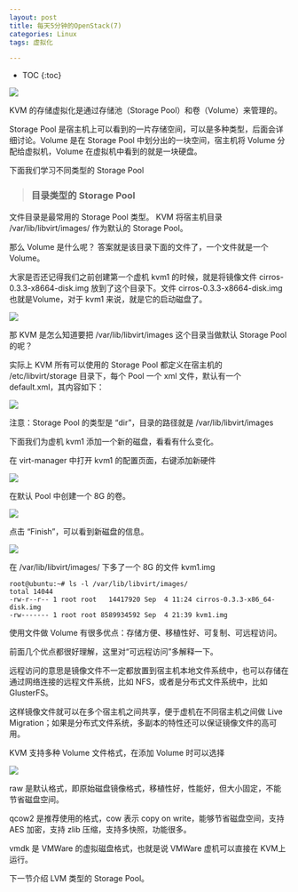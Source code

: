 ```yaml
---
layout: post
title: 每天5分钟的OpenStack(7)
categories: Linux
tags: 虚拟化

---
```


* TOC
{:toc}

![](http://shurriklab.qiniudn.com/awuzc1dmhc5fjptpako8jh0n3i.png)

KVM 的存储虚拟化是通过存储池（Storage Pool）和卷（Volume）来管理的。

Storage Pool 是宿主机上可以看到的一片存储空间，可以是多种类型，后面会详细讨论。Volume 是在 Storage Pool 中划分出的一块空间，宿主机将 Volume 分配给虚拟机，Volume 在虚拟机中看到的就是一块硬盘。

下面我们学习不同类型的 Storage Pool

>### 目录类型的 Storage Pool

文件目录是最常用的 Storage Pool 类型。
KVM 将宿主机目录 /var/lib/libvirt/images/ 作为默认的 Storage Pool。

那么 Volume 是什么呢？
答案就是该目录下面的文件了，一个文件就是一个 Volume。

大家是否还记得我们之前创建第一个虚机 kvm1 的时候，就是将镜像文件 cirros-0.3.3-x8664-disk.img 放到了这个目录下。文件 cirros-0.3.3-x8664-disk.img 也就是Volume，对于 kvm1 来说，就是它的启动磁盘了。

![](http://shurriklab.qiniudn.com/3z0fkkdw8r7wrk6y29m2pyv7bk.png)

那 KVM 是怎么知道要把 /var/lib/libvirt/images 这个目录当做默认 Storage Pool 的呢？

实际上 KVM 所有可以使用的 Storage Pool 都定义在宿主机的 /etc/libvirt/storage 目录下，每个 Pool 一个 xml 文件，默认有一个 default.xml，其内容如下：

![](http://shurriklab.qiniudn.com/ak3r2ndeb3ej05p6hr734rc0ud.png)

注意：Storage Pool 的类型是 “dir”，目录的路径就是 /var/lib/libvirt/images

下面我们为虚机 kvm1 添加一个新的磁盘，看看有什么变化。

在 virt-manager 中打开 kvm1 的配置页面，右键添加新硬件

![](http://shurriklab.qiniudn.com/epvlbqoq94ibei0zq3vgafwf2b.png)

在默认 Pool 中创建一个 8G 的卷。

![](http://shurriklab.qiniudn.com/v9aiymdk2b0m527uzlfkdpxas8.png)

点击 “Finish”，可以看到新磁盘的信息。

![](http://shurriklab.qiniudn.com/5nolfucas8twqfpgc808n88j5g.png)

在 /var/lib/libvirt/images/ 下多了一个 8G 的文件 kvm1.img
```
root@ubuntu:~# ls -l /var/lib/libvirt/images/        
total 14044
-rw-r--r-- 1 root root   14417920 Sep  4 11:24 cirros-0.3.3-x86_64-disk.img
-rw------- 1 root root 8589934592 Sep  4 21:39 kvm1.img 
```
使用文件做 Volume 有很多优点：存储方便、移植性好、可复制、可远程访问。

前面几个优点都很好理解，这里对“可远程访问”多解释一下。

远程访问的意思是镜像文件不一定都放置到宿主机本地文件系统中，也可以存储在通过网络连接的远程文件系统，比如 NFS，或者是分布式文件系统中，比如 GlusterFS。

这样镜像文件就可以在多个宿主机之间共享，便于虚机在不同宿主机之间做 Live Migration；如果是分布式文件系统，多副本的特性还可以保证镜像文件的高可用。

KVM 支持多种 Volume 文件格式，在添加 Volume 时可以选择

![](http://shurriklab.qiniudn.com/fmke70hzl3e7mcdr4nznhbp8hb.png)

raw 是默认格式，即原始磁盘镜像格式，移植性好，性能好，但大小固定，不能节省磁盘空间。

qcow2 是推荐使用的格式，cow 表示 copy on write，能够节省磁盘空间，支持 AES 加密，支持 zlib 压缩，支持多快照，功能很多。

vmdk 是 VMWare 的虚拟磁盘格式，也就是说 VMWare 虚机可以直接在 KVM上 运行。

下一节介绍 LVM 类型的 Storage Pool。